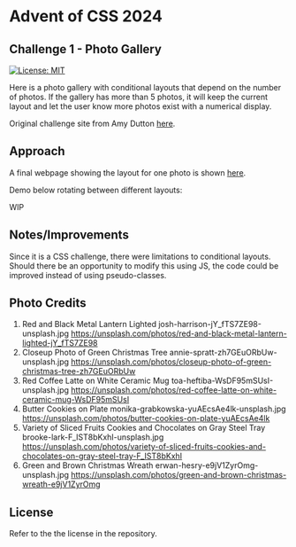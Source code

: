 # Advent of CSS 2024

## Challenge 1 - Photo Gallery

[![License: MIT](https://img.shields.io/badge/License-MIT-yellow.svg)](https://opensource.org/licenses/MIT)

Here is a photo gallery with conditional layouts that depend on the number of photos. If the gallery has more than 5 photos, it will keep the current layout and let the user know more photos exist with a numerical display. 

Original challenge site from Amy Dutton [here](https://www.adventofcss.com/).

## Approach

A final webpage showing the layout for one photo is shown [here](https://myrojoylee.github.io/aoc-2024-challenge-1/).

Demo below rotating between different layouts:

WIP

## Notes/Improvements

Since it is a CSS challenge, there were limitations to conditional layouts. Should there be an opportunity to modify this using JS, the code could be improved instead of using pseudo-classes.

## Photo Credits

1. Red and Black Metal Lantern Lighted
josh-harrison-jY_fTS7ZE98-unsplash.jpg
https://unsplash.com/photos/red-and-black-metal-lantern-lighted-jY_fTS7ZE98
2. Closeup Photo of Green Christmas Tree
annie-spratt-zh7GEuORbUw-unsplash.jpg
https://unsplash.com/photos/closeup-photo-of-green-christmas-tree-zh7GEuORbUw
3. Red Coffee Latte on White Ceramic Mug
toa-heftiba-WsDF95mSUsI-unsplash.jpg
https://unsplash.com/photos/red-coffee-latte-on-white-ceramic-mug-WsDF95mSUsI
4. Butter Cookies on Plate
monika-grabkowska-yuAEcsAe4lk-unsplash.jpg
https://unsplash.com/photos/butter-cookies-on-plate-yuAEcsAe4lk
5. Variety of Sliced Fruits Cookies and Chocolates on Gray Steel Tray
brooke-lark-F_IST8bKxhI-unsplash.jpg
https://unsplash.com/photos/variety-of-sliced-fruits-cookies-and-chocolates-on-gray-steel-tray-F_IST8bKxhI
6. Green and Brown Christmas Wreath
erwan-hesry-e9jV1ZyrOmg-unsplash.jpg
https://unsplash.com/photos/green-and-brown-christmas-wreath-e9jV1ZyrOmg

## License

Refer to the the license in the repository.
